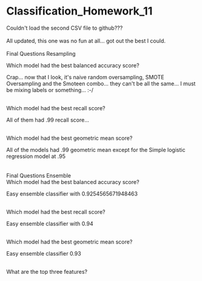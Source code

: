 # Classification_Homework_11

Couldn't load the second CSV file to github???
</br></br>
All updated, this one was no fun at all... got out the best I could.
</br></br>
Final Questions Resampling</br>

Which model had the best balanced accuracy score?</br>

Crap... now that I look, it's naive random oversampling, SMOTE Oversampling and the Smoteen combo... they can't be all the same... I must be mixing labels or something... :-/</br></br>

Which model had the best recall score?</br>

All of them had .99 recall score...</br></br>

Which model had the best geometric mean score?</br>

All of the models had .99 geometric mean except for the Simple logistic regression model at .95</br></br></br>
Final Questions Ensemble</br>
Which model had the best balanced accuracy score?</br>

Easy ensemble classifier with 0.9254565671948463</br></br>

Which model had the best recall score?</br>

Easy ensemble classifier with 0.94</br></br>

Which model had the best geometric mean score?</br>

Easy ensemble classifier 0.93</br></br>

What are the top three features?</br>
